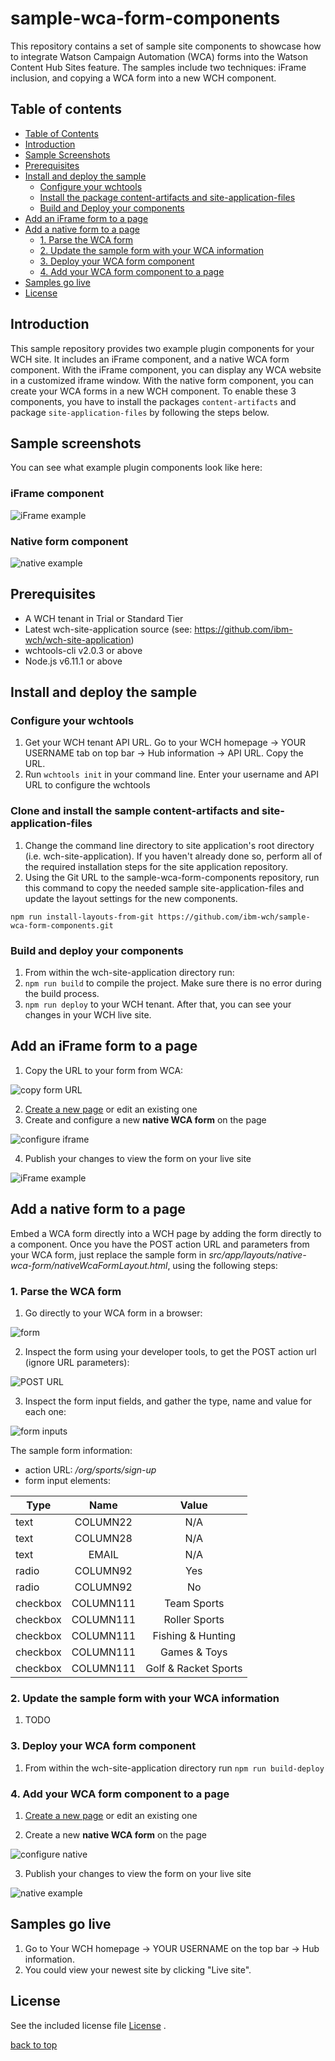 # sample-wca-form-components

This repository contains a set of sample site components to showcase how to integrate Watson Campaign Automation (WCA) forms into the Watson Content Hub Sites feature. The samples include two techniques: iFrame inclusion, and copying a WCA form into a new WCH component.

## Table of contents
- [Table of Contents](#table-of-contents)
- [Introduction](#introduction)
- [Sample Screenshots](#sample-screenshots)
- [Prerequisites](#prerequisites)
- [Install and deploy the sample](#install-and-deploy-the-sample)
  - [Configure your wchtools](#configure-your-wchtools)
  - [Install the package content-artifacts and  site-application-files](#clone-and-install-the-sample-content-artifacts-and-site-application-files)
  - [Build and Deploy your components](#build-and-deploy-your-components)
- [Add an iFrame form to a page](#add-an-iframe-form-to-a-page)
- [Add a native form to a page](#add-a-native-form-to-a-page)
  - [1. Parse the WCA form](#1-parse-the-wca-form)
  - [2. Update the sample form with your WCA information](#2-update-the-sample-form-with-your-wca-information)
  - [3. Deploy your WCA form component](#3-deploy-your-wca-form-component)
  - [4. Add your WCA form component to a page](#4-add-your-wca-form-component-to-a-page)
- [Samples go live](#samples-go-live)
- [License](#license)

## Introduction
This sample repository provides two example plugin components for your WCH site. It includes an iFrame component, and a native WCA form component. With the iFrame component, you can display any WCA website in a customized iframe window. With the native form component, you can create your WCA forms in a new WCH component.  To enable these 3 components, you have to install the packages `content-artifacts` and package `site-application-files` by following the steps below.

## Sample screenshots
You can see what example plugin components look like here:
### iFrame component
![iFrame example](/doc/images/iframeExample.png)
### Native form component
![native example](/doc/images/nativeExample.png)

## Prerequisites
* A WCH tenant in Trial or Standard Tier
* Latest wch-site-application source (see: https://github.com/ibm-wch/wch-site-application)
* wchtools-cli v2.0.3 or above
* Node.js v6.11.1 or above

## Install and deploy the sample

### Configure your wchtools
1. Get your WCH tenant API URL. Go to your WCH homepage -> YOUR USERNAME tab on top bar -> Hub information -> API URL. Copy the URL.
2. Run `wchtools init` in your command line. Enter your username and API URL to configure the wchtools

### Clone and install the sample content-artifacts and site-application-files
1. Change the command line directory to site application's root directory (i.e. wch-site-application). If you haven't already done so, perform all of the required installation steps for the site application repository.
2. Using the Git URL to the sample-wca-form-components repository, run this command to copy the needed sample site-application-files and update the layout settings for the new components.
```
npm run install-layouts-from-git https://github.com/ibm-wch/sample-wca-form-components.git
```

### Build and deploy your components
1. From within the wch-site-application directory run:
2. `npm run build` to compile the project. Make sure there is no error during the build process.
3. `npm run deploy` to your WCH tenant. After that, you can see your changes in your WCH live site.

## Add an iFrame form to a page
1. Copy the URL to your form from WCA:

![copy form URL](/doc/images/copyFormURL.png)

2. [Create a new page](https://developer.ibm.com/customer-engagement/tutorials/creating-pages-website/) or edit an existing one
3. Create and configure a new **native WCA form** on the page

![configure iframe](/doc/images/configureIframe.png)

4. Publish your changes to view the form on your live site

![iFrame example](/doc/images/iframeExample.png)

## Add a native form to a page

Embed a WCA form directly into a WCH page by adding the form directly to a component. Once you have the POST action URL and parameters from your WCA form, just replace the sample form in _src/app/layouts/native-wca-form/nativeWcaFormLayout.html_, using the following steps:

### 1. Parse the WCA form
1. Go directly to your WCA form in a browser:

![form](/doc/images/form.png)

2. Inspect the form using your developer tools, to get the POST action url (ignore URL parameters):

![POST URL](/doc/images/postURL.png)

3. Inspect the form input fields, and gather the type, name and value for each one:

![form inputs](/doc/images/formInputs.png)

The sample form information:
* action URL: _/org/sports/sign-up_
* form input elements:

| Type     | Name      | Value                |
| -------- |:---------:|:--------------------:|
| text     | COLUMN22  | N/A                  |
| text     | COLUMN28  | N/A                  |
| text     | EMAIL     | N/A                  |
| radio    | COLUMN92  | Yes                  |
| radio    | COLUMN92  | No                   |
| checkbox | COLUMN111 | Team Sports          |
| checkbox | COLUMN111 | Roller Sports        |
| checkbox | COLUMN111 | Fishing & Hunting    |
| checkbox | COLUMN111 | Games & Toys         |
| checkbox | COLUMN111 | Golf & Racket Sports |

### 2. Update the sample form with your WCA information
1. TODO

### 3. Deploy your WCA form component
1. From within the wch-site-application directory run `npm run build-deploy`

### 4. Add your WCA form component to a page
1. [Create a new page](https://developer.ibm.com/customer-engagement/tutorials/creating-pages-website/) or edit an existing one

2. Create a new **native WCA form** on the page

![configure native](/doc/images/configureNative.png)

3. Publish your changes to view the form on your live site

![native example](/doc/images/nativeExample.png)

## Samples go live
1. Go to Your WCH homepage -> YOUR USERNAME on the top bar -> Hub information.
2. You could view your newest site by clicking "Live site".

## License
See the included license file [License](license.txt) .

[back to top](#sample-wca-form-components)
